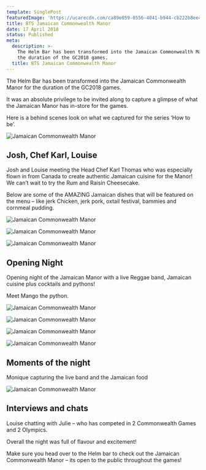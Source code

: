 ```yaml
---
template: SinglePost
featuredImage: 'https://ucarecdn.com/ca89e059-0556-4041-b944-cb222b8ee421/'
title: BTS Jamaican Commonwealth Manor
date: 17 April 2018
status: Published
meta:
  description: >-
    The Helm Bar has been transformed into the Jamaican Commonwealth Manor for
    the duration of the GC2018 games.
  title: BTS Jamaican Commonwealth Manor
---
```

The Helm Bar has been transformed into the Jamaican Commonwealth Manor for the duration of the GC2018 games.

It was an absolute privilege to be invited along to capture a glimpse of what the Jamaican Manor has in-store for the games.

Here is a behind scenes look on what we captured for the series ‘How to be’.

![Jamaican Commonwealth Manor](https://ucarecdn.com/453be2a9-ebbd-4b31-bbbe-e5e7ffd207b0/)

## Josh, Chef Karl, Louise

Josh and Louise meeting the Head Chef Karl Thomas who was especially flown in from Canada to create authentic Jamaican cuisine for the Manor! We can’t wait to try the Rum and Raisin Cheesecake.

Below are some of the AMAZING Jamaican dishes that will be featured on the menu – like jerk Chicken, jerk pork, oxtail festival, bammies and cornmeal pudding.

![Jamaican Commonwealth Manor](https://ucarecdn.com/a701c446-aec1-4b63-9c83-1aec4e4c5358/)

![Jamaican Commonwealth Manor](https://ucarecdn.com/d06ae50e-cafc-4339-9007-00be8f8c52d2/)

![Jamaican Commonwealth Manor](https://ucarecdn.com/4144c467-7355-4644-84eb-454c41c6c2fe/)

## Opening Night

Opening night of the Jamaican Manor with a live Reggae band, Jamaican cuisine plus cocktails and pythons!

Meet Mango the python.

![Jamaican Commonwealth Manor](https://ucarecdn.com/7daca6dc-54eb-4a82-b423-d3576303b2cf/)

![Jamaican Commonwealth Manor](https://ucarecdn.com/a8a00408-d449-48b4-b833-02a9cd2f70e6/)

![Jamaican Commonwealth Manor](https://ucarecdn.com/00266091-733d-4736-baec-0d6403caf746/)

![Jamaican Commonwealth Manor](https://ucarecdn.com/5ab1e70e-a4ca-4fbe-a0b4-09077d437eac/)

## Moments of the night

Monique capturing the live band and the Jamaican food

![Jamaican Commonwealth Manor](https://ucarecdn.com/cb1687b2-1e54-4195-ab83-673051072410/)

## Interviews and chats

Louise chatting with Julie – who has competed in 2 Commonwealth Games and 2 Olympics.

Overall the night was full of flavour and excitement!

Make sure you head over to the Helm bar to check out the Jamaican Commonwealth Manor – its open to the public throughout the games!
